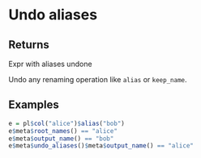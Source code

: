 # Undo aliases

## Returns

Expr with aliases undone

Undo any renaming operation like `alias` or `keep_name`.

## Examples

```r
e = pl$col("alice")$alias("bob")
e$meta$root_names() == "alice"
e$meta$output_name() == "bob"
e$meta$undo_aliases()$meta$output_name() == "alice"
```